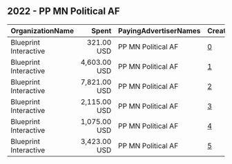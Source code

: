 ## 2022 - PP MN Political AF 
|OrganizationName|Spent|PayingAdvertiserNames|CreativeUrls|Impressions|Genders|AgeBrackets|CountryCodes|BillingAddresses|CandidateBallotInformation|
|:---|---:|:---|:---|---:|:---|:---|:---|:---|:---|
|Blueprint Interactive|321.00 USD|PP MN Political AF|[0](https://www.snap.com/political-ads/asset/bc5bee91f09ba2ea986867480907e36864e8d24b13d00db488e42743454b1b44?mediaType=mp4)|11,228||18-35|united states|"1220 19th Street NW,Washington,20036,US"||
|Blueprint Interactive|4,603.00 USD|PP MN Political AF|[1](https://www.snap.com/political-ads/asset/5f484546cc256752b646f4ec2c3cbc81765cf469ee2c1f53d0cecee78606c093?mediaType=mp4)|158,104||18-35|united states|"1220 19th Street NW,Washington,20036,US"||
|Blueprint Interactive|7,821.00 USD|PP MN Political AF|[2](https://www.snap.com/political-ads/asset/a29ae9ed780b692b8a2095f75957a7c0c0a0aebbcfb5d8fa53b516cb73e7699c?mediaType=mp4)|243,479||18-35|united states|"1220 19th Street NW,Washington,20036,US"||
|Blueprint Interactive|2,115.00 USD|PP MN Political AF|[3](https://www.snap.com/political-ads/asset/a29ae9ed780b692b8a2095f75957a7c0c0a0aebbcfb5d8fa53b516cb73e7699c?mediaType=mp4)|88,752||18-35|united states|"1220 19th Street NW,Washington,20036,US"||
|Blueprint Interactive|1,075.00 USD|PP MN Political AF|[4](https://www.snap.com/political-ads/asset/5f484546cc256752b646f4ec2c3cbc81765cf469ee2c1f53d0cecee78606c093?mediaType=mp4)|42,686||18-35|united states|"1220 19th Street NW,Washington,20036,US"||
|Blueprint Interactive|3,423.00 USD|PP MN Political AF|[5](https://www.snap.com/political-ads/asset/bc5bee91f09ba2ea986867480907e36864e8d24b13d00db488e42743454b1b44?mediaType=mp4)|102,743||18-35|united states|"1220 19th Street NW,Washington,20036,US"||
